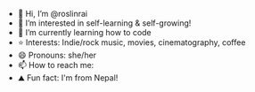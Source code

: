 - 👋 Hi, I’m @roslinrai
- 👀 I’m interested in self-learning & self-growing!
- 🌱 I’m currently learning how to code
- ⭐ Interests: Indie/rock music, movies, cinematography, coffee
- 😄 Pronouns: she/her
- 📫 How to reach me: 
- ⛰️ Fun fact: I'm from Nepal!

<!---
roslinrai/roslinrai is a ✨ special ✨ repository because its `README.md` (this file) appears on your GitHub profile.
You can click the Preview link to take a look at your changes.
--->
